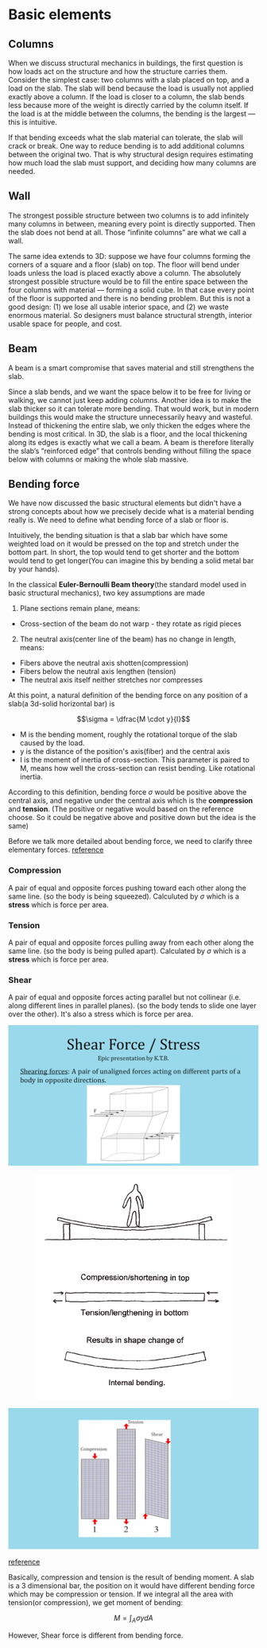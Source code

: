 # Basic elements

## Columns
When we discuss structural mechanics in buildings, the first question is how loads act on the structure and how the structure carries them. Consider the simplest case: two columns with a slab placed on top, and a load on the slab. The slab will bend because the load is usually not applied exactly above a column. If the load is closer to a column, the slab bends less because more of the weight is directly carried by the column itself. If the load is at the middle between the columns, the bending is the largest — this is intuitive.

If that bending exceeds what the slab material can tolerate, the slab will crack or break. One way to reduce bending is to add additional columns between the original two. That is why structural design requires estimating how much load the slab must support, and deciding how many columns are needed.

## Wall
The strongest possible structure between two columns is to add infinitely many columns in between, meaning every point is directly supported. Then the slab does not bend at all. Those “infinite columns” are what we call a wall.

The same idea extends to 3D: suppose we have four columns forming the corners of a square and a floor (slab) on top. The floor will bend under loads unless the load is placed exactly above a column. The absolutely strongest possible structure would be to fill the entire space between the four columns with material — forming a solid cube. In that case every point of the floor is supported and there is no bending problem. But this is not a good design: (1) we lose all usable interior space, and (2) we waste enormous material. So designers must balance structural strength, interior usable space for people, and cost.

## Beam
A beam is a smart compromise that saves material and still strengthens the slab.

Since a slab bends, and we want the space below it to be free for living or walking, we cannot just keep adding columns. Another idea is to make the slab thicker so it can tolerate more bending. That would work, but in modern buildings this would make the structure unnecessarily heavy and wasteful. Instead of thickening the entire slab, we only thicken the edges where the bending is most critical. In 3D, the slab is a floor, and the local thickening along its edges is exactly what we call a beam. A beam is therefore literally the slab’s “reinforced edge” that controls bending without filling the space below with columns or making the whole slab massive.

## Bending force
We have now discussed the basic structural elements but didn't have a strong concepts about how we precisely decide what is a material bending really is. We need to define what bending force of a slab or floor is.

Intuitively, the bending situation is that a slab bar which have some weighted load on it would be pressed on the top and stretch under the bottom part. In short, the top would tend to get shorter and the bottom would tend to get longer(You can imagine this by bending a solid metal bar by your hands).

In the classical **Euler-Bernoulli Beam theory**(the standard model used in basic structural mechanics), two key assumptions are made
1. Plane sections remain plane, means: 
 - Cross-section of the beam do not warp - they rotate as rigid pieces
2. The neutral axis(center line of the beam) has no change in length, means:
 - Fibers above the neutral axis shotten(compression)
 - Fibers below the neutral axis lengthen (tension)
 - The neutral axis itself neither stretches nor compresses

At this point, a natural definition of the bending force on any position of a slab(a 3d-solid horizontal bar) is 
```math
\sigma = \dfrac{M \cdot y}{I}
```
 - M is the bending moment, roughly the rotational torque of the slab caused by the load.
 - y is the distance of the position's axis(fiber) and the central axis
 - I is the moment of inertia of cross-section. This parameter is paired to M, means how well the cross-section can resist bending. Like rotational inertia.

According to this definition, bending force $\sigma$ would be positive above the central axis, and negative under the central axis which is the **compression** and **tension**. (The positive or negative would based on the reference choose. So it could be negative above and positive down but the idea is the same)

Before we talk more detailed about bending force, we need to clarify three elementary forces.
[reference](https://mechanicalc.com/reference/beam-analysis)

### Compression
A pair of equal and opposite forces pushing toward each other along the same line. (so the body is being squeezed). Calculuted by $\sigma$ which is a **stress** which is force per area.
### Tension
A pair of equal and opposite forces pulling away from each other along the same line. (so the body is being pulled apart). Calculated by $\sigma$ which is a **stress** which is force per area.
### Shear
A pair of equal and opposite forces acting parallel but not collinear (i.e. along different lines in parallel planes). (so the body tends to slide one layer over the other). It's also a stress which is force per area.

<p align="center">
  <img src="./images/structuralMechanics_figure_1.png"/>
</p>

<p align="center">
  <img src="./images/structuralMechanics_figure_2.jpg"/>
</p>

<p align="center">
  <img src="./images/structuralMechanics_figure_3.png"/>
</p>

[reference](https://www.youtube.com/watch?v=CVno4aJjMuc)

Basically, compression and tension is the result of bending moment. A slab is a 3 dimensional bar, the position on it would have different bending force which may be compression or tension. If we integral all the area with tension(or compression), we get moment of bending:
```math
M = \int_A{\sigma y dA}
```




However, Shear force is different from bending force.
